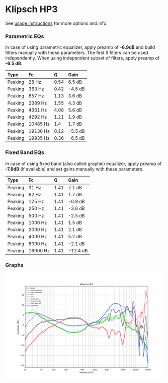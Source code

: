 # Klipsch HP3
See [usage instructions](https://github.com/jaakkopasanen/AutoEq#usage) for more options and info.

### Parametric EQs
In case of using parametric equalizer, apply preamp of **-6.9dB** and build filters manually
with these parameters. The first 5 filters can be used independently.
When using independent subset of filters, apply preamp of **-6.5 dB**.

| Type    | Fc       |    Q | Gain    |
|:--------|:---------|:-----|:--------|
| Peaking | 28 Hz    | 0.54 | 6.5 dB  |
| Peaking | 363 Hz   | 0.42 | -4.5 dB |
| Peaking | 857 Hz   | 1.13 | 3.6 dB  |
| Peaking | 2389 Hz  | 1.55 | 4.3 dB  |
| Peaking | 4661 Hz  | 4.08 | 5.6 dB  |
| Peaking | 4292 Hz  | 1.21 | 1.9 dB  |
| Peaking | 10485 Hz | 1.4  | 1.7 dB  |
| Peaking | 19136 Hz | 0.12 | -5.5 dB |
| Peaking | 19935 Hz | 0.36 | -6.5 dB |

### Fixed Band EQs
In case of using fixed band (also called graphic) equalizer, apply preamp of **-7.8dB**
(if available) and set gains manually with these parameters.

| Type    | Fc       |    Q | Gain     |
|:--------|:---------|:-----|:---------|
| Peaking | 31 Hz    | 1.41 | 7.1 dB   |
| Peaking | 62 Hz    | 1.41 | 1.7 dB   |
| Peaking | 125 Hz   | 1.41 | -0.9 dB  |
| Peaking | 250 Hz   | 1.41 | -3.6 dB  |
| Peaking | 500 Hz   | 1.41 | -2.5 dB  |
| Peaking | 1000 Hz  | 1.41 | 1.5 dB   |
| Peaking | 2000 Hz  | 1.41 | 2.1 dB   |
| Peaking | 4000 Hz  | 1.41 | 5.2 dB   |
| Peaking | 8000 Hz  | 1.41 | -2.1 dB  |
| Peaking | 16000 Hz | 1.41 | -12.4 dB |

### Graphs
![](./Klipsch%20HP3.png)